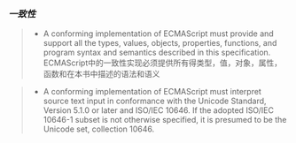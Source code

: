 ### ***一致性*** ###

  >* A conforming implementation of ECMAScript must provide and support all the types, values, objects, properties, functions, and program syntax and semantics described in this specification.
  ECMAScript中的一致性实现必须提供所有得类型，值，对象，属性，函数和在本书中描述的语法和语义

  >* A conforming implementation of ECMAScript must interpret source text input in conformance with the Unicode Standard, Version 5.1.0 or later and ISO/IEC 10646. If the adopted ISO/IEC 10646-1 subset is not otherwise specified, it is presumed to be the Unicode set, collection 10646.
  
